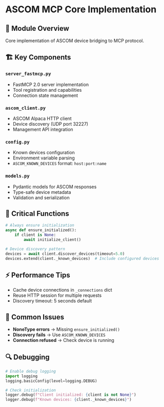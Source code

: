 # ASCOM MCP Core Implementation

## 🎯 Module Overview
Core implementation of ASCOM device bridging to MCP protocol.

## 🏗️ Key Components

### `server_fastmcp.py`
- FastMCP 2.0 server implementation
- Tool registration and capabilities
- Connection state management

### `ascom_client.py`
- ASCOM Alpaca HTTP client
- Device discovery (UDP port 32227)
- Management API integration

### `config.py`
- Known devices configuration
- Environment variable parsing
- `ASCOM_KNOWN_DEVICES` format: `host:port:name`

### `models.py`
- Pydantic models for ASCOM responses
- Type-safe device metadata
- Validation and serialization

## 🔧 Critical Functions

```python
# Always ensure initialization
async def ensure_initialized():
    if client is None:
        await initialize_client()

# Device discovery pattern
devices = await client.discover_devices(timeout=5.0)
devices.extend(client._known_devices)  # Include configured devices
```

## ⚡ Performance Tips
- Cache device connections in `_connections` dict
- Reuse HTTP session for multiple requests
- Discovery timeout: 5 seconds default

## 🐛 Common Issues
- **NoneType errors** → Missing `ensure_initialized()`
- **Discovery fails** → Use `ASCOM_KNOWN_DEVICES`
- **Connection refused** → Check device is running

## 🔍 Debugging
```python
# Enable debug logging
import logging
logging.basicConfig(level=logging.DEBUG)

# Check initialization
logger.debug(f"Client initialized: {client is not None}")
logger.debug(f"Known devices: {client._known_devices}")
```